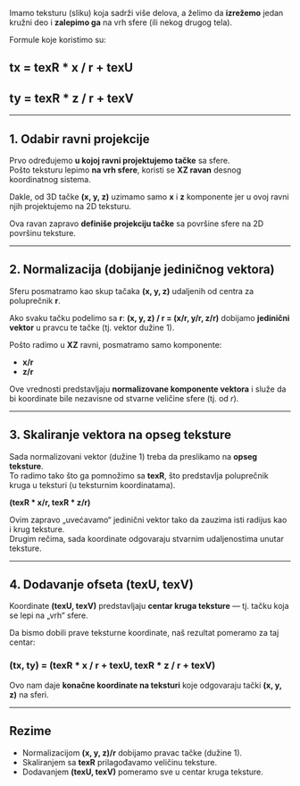 
Imamo teksturu (sliku) koja sadrži više delova, a želimo da **izrežemo** jedan kružni deo i **zalepimo ga** na vrh sfere (ili nekog drugog tela).

Formule koje koristimo su:
## tx = texR * x / r + texU  
## ty = texR * z / r + texV


---

## 1. Odabir ravni projekcije

Prvo određujemo **u kojoj ravni projektujemo tačke** sa sfere.  
Pošto teksturu lepimo **na vrh sfere**, koristi se **XZ ravan** desnog koordinatnog sistema.

Dakle, od 3D tačke **(x, y, z)** uzimamo samo **x** i **z** komponente jer u ovoj ravni njih projektujemo na 2D teksturu.

Ova ravan zapravo **definiše projekciju tačke** sa površine sfere na 2D površinu teksture.

---

## 2. Normalizacija (dobijanje jediničnog vektora)

Sferu posmatramo kao skup tačaka **(x, y, z)** udaljenih od centra za poluprečnik **r**.  

Ako svaku tačku podelimo sa **r**:
**(x, y, z) / r = (x/r, y/r, z/r)**
dobijamo **jedinični vektor** u pravcu te tačke (tj. vektor dužine 1).

Pošto radimo u **XZ** ravni, posmatramo samo komponente:
- **x/r**
- **z/r**

Ove vrednosti predstavljaju **normalizovane komponente vektora** i služe da bi koordinate bile nezavisne od stvarne veličine sfere (tj. od *r*).

---

## 3. Skaliranje vektora na opseg teksture

Sada normalizovani vektor (dužine 1) treba da preslikamo na **opseg teksture**.  
To radimo tako što ga pomnožimo sa **texR**, što predstavlja poluprečnik kruga u teksturi (u teksturnim koordinatama).

**(texR * x/r, texR * z/r)**

Ovim zapravo „uvećavamo“ jedinični vektor tako da zauzima isti radijus kao i krug teksture.  
Drugim rečima, sada koordinate odgovaraju stvarnim udaljenostima unutar teksture.

---

## 4. Dodavanje ofseta (texU, texV)

Koordinate **(texU, texV)** predstavljaju **centar kruga teksture** — tj. tačku koja se lepi na „vrh“ sfere.

Da bismo dobili prave teksturne koordinate, naš rezultat pomeramo za taj centar:
### (tx, ty) = (texR * x / r + texU, texR * z / r + texV)

Ovo nam daje **konačne koordinate na teksturi** koje odgovaraju tački **(x, y, z)** na sferi.

---

## Rezime

- Normalizacijom **(x, y, z)/r** dobijamo pravac tačke (dužine 1).  
- Skaliranjem sa **texR** prilagođavamo veličinu teksture.  
- Dodavanjem **(texU, texV)** pomeramo sve u centar kruga teksture.
